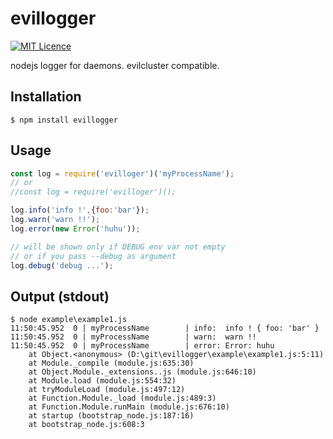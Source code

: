 # evillogger
[![MIT Licence](https://badges.frapsoft.com/os/mit/mit.svg?v=103)](https://opensource.org/licenses/mit-license.php)

nodejs logger for daemons. evilcluster compatible.


Installation
------------
```
$ npm install evillogger
```


Usage
-----
```js
const log = require('evilloger')('myProcessName');
// or
//const log = require('evilloger')();

log.info('info !',{foo:'bar'});
log.warn('warn !!');
log.error(new Error('huhu'));

// will be shown only if DEBUG env var not empty
// or if you pass --debug as argument
log.debug('debug ...');
```

Output (stdout)
---------------
```console
$ node example\example1.js
11:50:45.952  0 | myProcessName        | info:  info ! { foo: 'bar' }
11:50:45.952  0 | myProcessName        | warn:  warn !!
11:50:45.952  0 | myProcessName        | error: Error: huhu
    at Object.<anonymous> (D:\git\evillogger\example\example1.js:5:11)
    at Module._compile (module.js:635:30)
    at Object.Module._extensions..js (module.js:646:10)
    at Module.load (module.js:554:32)
    at tryModuleLoad (module.js:497:12)
    at Function.Module._load (module.js:489:3)
    at Function.Module.runMain (module.js:676:10)
    at startup (bootstrap_node.js:187:16)
    at bootstrap_node.js:608:3
```
